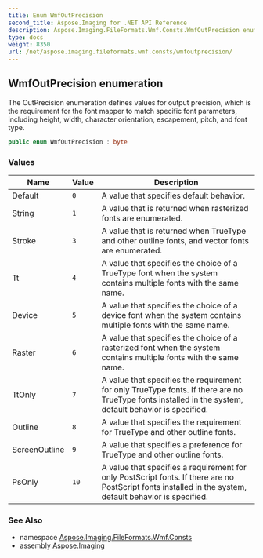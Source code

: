 ```yaml
---
title: Enum WmfOutPrecision
second_title: Aspose.Imaging for .NET API Reference
description: Aspose.Imaging.FileFormats.Wmf.Consts.WmfOutPrecision enum. The OutPrecision enumeration defines values for output precision which is the requirement for the font mapper to match specific font parameters including height width character orientation escapement pitch and font type
type: docs
weight: 8350
url: /net/aspose.imaging.fileformats.wmf.consts/wmfoutprecision/
---
```

## WmfOutPrecision enumeration

The OutPrecision enumeration defines values for output precision, which is the requirement for the font mapper to match specific font parameters, including height, width, character orientation, escapement, pitch, and font type.

```csharp
public enum WmfOutPrecision : byte
```

### Values

| Name | Value | Description |
| --- | --- | --- |
| Default | `0` | A value that specifies default behavior. |
| String | `1` | A value that is returned when rasterized fonts are enumerated. |
| Stroke | `3` | A value that is returned when TrueType and other outline fonts, and vector fonts are enumerated. |
| Tt | `4` | A value that specifies the choice of a TrueType font when the system contains multiple fonts with the same name. |
| Device | `5` | A value that specifies the choice of a device font when the system contains multiple fonts with the same name. |
| Raster | `6` | A value that specifies the choice of a rasterized font when the system contains multiple fonts with the same name. |
| TtOnly | `7` | A value that specifies the requirement for only TrueType fonts. If there are no TrueType fonts installed in the system, default behavior is specified. |
| Outline | `8` | A value that specifies the requirement for TrueType and other outline fonts. |
| ScreenOutline | `9` | A value that specifies a preference for TrueType and other outline fonts. |
| PsOnly | `10` | A value that specifies a requirement for only PostScript fonts. If there are no PostScript fonts installed in the system, default behavior is specified. |

### See Also

* namespace [Aspose.Imaging.FileFormats.Wmf.Consts](../../aspose.imaging.fileformats.wmf.consts/)
* assembly [Aspose.Imaging](../../)


